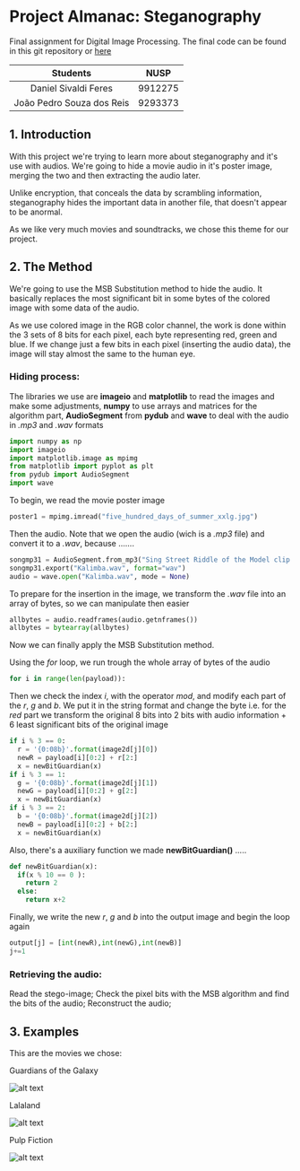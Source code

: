# Project Almanac: Steganography

Final assignment for Digital Image Processing. The final code can be found in this git repository or [here](code.py)

| Students                  | NUSP    | 
|:-------------------------:|:-------:| 
| Daniel Sivaldi Feres      | 9912275 |
| João Pedro Souza dos Reis | 9293373 |


## 1. Introduction

With this project we're trying to learn more about steganography and it's use with audios. We're going to hide a movie audio in it's poster image, merging the two and then extracting the audio later. 
  
Unlike encryption, that conceals the data by scrambling information, steganography hides the important data in another file, that doesn't appear to be anormal.
  
As we like very much movies and soundtracks, we chose this theme for our project.
  
## 2. The Method
 
We're going to use the MSB Substitution method to hide the audio. It basically replaces the most significant bit in some bytes of the colored image with some data of the audio. 

As we use colored image in the RGB color channel, the work is done within the 3 sets of 8 bits for each pixel, each byte representing red, green and blue. If we change just a few bits in each pixel (inserting the audio data), the image will stay almost the same to the human eye.
 
 
### Hiding process:

The libraries we use are __imageio__ and __matplotlib__ to read the images and make some adjustments, __numpy__ to use arrays and matrices for the algorithm part, __AudioSegment__ from __pydub__ and __wave__ to deal with the audio in _.mp3_ and _.wav_ formats

```python
import numpy as np
import imageio
import matplotlib.image as mpimg
from matplotlib import pyplot as plt
from pydub import AudioSegment
import wave
```

To begin, we read the movie poster image

```python
poster1 = mpimg.imread("five_hundred_days_of_summer_xxlg.jpg")
```

Then the audio. Note that we open the audio (wich is a _.mp3_ file) and convert it to a _.wav_, because .......

```python
songmp31 = AudioSegment.from_mp3("Sing Street Riddle of the Model clip - in cinemas May 20.mp3")
songmp31.export("Kalimba.wav", format="wav")
audio = wave.open("Kalimba.wav", mode = None)
```

To prepare for the insertion in the image, we transform the _.wav_ file into an array of bytes, so we can manipulate then easier

```python
allbytes = audio.readframes(audio.getnframes())
allbytes = bytearray(allbytes)
```

Now we can finally apply the MSB Substitution method.

Using the _for_ loop, we run trough the whole array of bytes of the audio

```python
for i in range(len(payload)):
```

Then we check the index _i_, with the operator _mod_, and modify each part of the _r_, _g_ and _b_. We put it in the string format and change the byte i.e. for the _red_ part we transform the original 8 bits into 2 bits with audio information + 6 least significant bits of the original image

```python
if i % 3 == 0:
  r = '{0:08b}'.format(image2d[j][0])
  newR = payload[i][0:2] + r[2:]
  x = newBitGuardian(x)
if i % 3 == 1:
  g = '{0:08b}'.format(image2d[j][1])
  newG = payload[i][0:2] + g[2:]
  x = newBitGuardian(x)
if i % 3 == 2:
  b = '{0:08b}'.format(image2d[j][2])
  newB = payload[i][0:2] + b[2:]
  x = newBitGuardian(x)
```

Also, there's a auxiliary function we made __newBitGuardian()__ .....

```python
def newBitGuardian(x):
  if(x % 10 == 0 ):
    return 2
  else:
    return x+2
```

Finally, we write the new _r_, _g_ and _b_ into the output image and begin the loop again

```python
output[j] = [int(newR),int(newG),int(newB)]
j+=1
```

### Retrieving the audio:

 Read the stego-image; 
 Check the pixel bits with the MSB algorithm and find the bits of the audio;
 Reconstruct the audio;


## 3. Examples

This are the movies we chose:

Guardians of the Galaxy

![alt text](https://github.com/danisivaldi/pdi/blob/master/guardiansofthegalaxy.jpg)

Lalaland

![alt text](https://github.com/danisivaldi/pdi/blob/master/lalaland.jpg)

Pulp Fiction

![alt text](https://github.com/danisivaldi/pdi/blob/master/pulpfiction.jpg)
